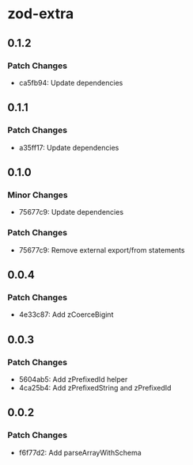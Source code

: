 # zod-extra

## 0.1.2

### Patch Changes

- ca5fb94: Update dependencies

## 0.1.1

### Patch Changes

- a35ff17: Update dependencies

## 0.1.0

### Minor Changes

- 75677c9: Update dependencies

### Patch Changes

- 75677c9: Remove external export/from statements

## 0.0.4

### Patch Changes

- 4e33c87: Add zCoerceBigint

## 0.0.3

### Patch Changes

- 5604ab5: Add zPrefixedId helper
- 4ca25b4: Add zPrefixedString and zPrefixedId

## 0.0.2

### Patch Changes

- f6f77d2: Add parseArrayWithSchema
